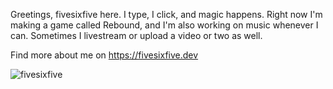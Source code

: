 Greetings, fivesixfive here. I type, I click, and magic happens. Right now I'm making a game called Rebound, and I'm also working on music whenever I can. Sometimes I livestream or upload a video or two as well.

Find more about me on
https://fivesixfive.dev

<p><img src="https://github-readme-stats.vercel.app/api/top-langs?username=thefivesixfive&show_icons=true&locale=en&layout=compact" alt="fivesixfive" /></p>
